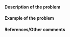 <!--General Instructions for BITSoC 2020 Candidates-->
<!--Label your issue properly. I have created a bitsoc20 label. Make sure u tag that label. Moreover assign certain tag like (documentation, bug, enhancement) to your issue. It helps in arranging and addressing the issues properly.-->

#### Description of the problem

<!--Please provide a clear and details information of the bug/data structure to be added.-->

#### Example of the problem

<!--Provide a reproducible example code which is causing the bug to appear. Leave this section if the problem is not a bug.-->

#### References/Other comments
